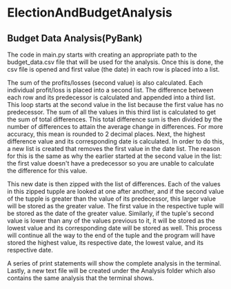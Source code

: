 # ElectionAndBudgetAnalysis


## Budget Data Analysis(PyBank)

  The code in main.py starts with creating an appropriate path to the budget_data.csv file that will be used for the analysis. Once this is done, the csv file is opened and first value (the date) in each row is placed into a list. 

  The sum of the profits/losses (second value) is also calculated. Each individual profit/loss is placed into a second list. The difference between each row and its predecessor is calculated and appended into a third list. This loop starts at the second value in the list because the first value has no predecessor. The sum of all the values in this third list is calculated to get the sum of total differences. This total difference sum is then divided by the number of differences to attain the average change in differences. For more accuracy, this mean is rounded to 2 decimal places. Next, the highest difference value and its corresponding date is calculated. In order to do this, a new list is created that removes the first value in the date list. The reason for this is the same as why the earlier started at the second value in the list: the first value doesn't have a predecessor so you are unable to calculate the difference for this value. 

  This new date is then zipped with the list of differences. Each of the values in this zipped tupple are looked at one after another, and if the second value of the tupple is greater than the value of its predecessor, this larger value will be stored as the greater value. The first value in the respective tuple will be stored as the date of the greater value. Similarly, if the tuple's second value is lower than any of the values previous to it, it will be stored as the lowest value and its corresponding date will be stored as well. This process will continue all the way to the end of the tuple and the program will have stored the highest value, its respective date, the lowest value, and its respective date. 
  
  A series of print statements will show the complete analysis in the terminal. Lastly, a new text file will be created under the Analysis folder which also contains the same analysis that the terminal shows.  
